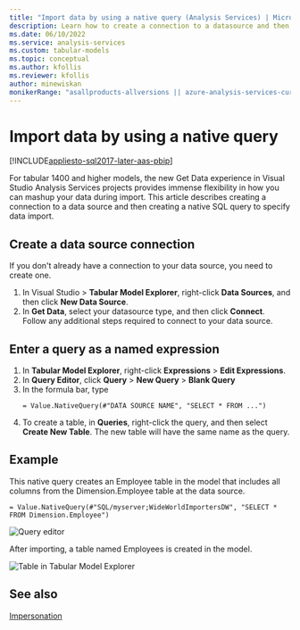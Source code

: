 ```yaml
---
title: "Import data by using a native query (Analysis Services) | Microsoft Docs"
description: Learn how to create a connection to a datasource and then create a native SQL query to specify data import.
ms.date: 06/10/2022
ms.service: analysis-services
ms.custom: tabular-models
ms.topic: conceptual
ms.author: kfollis
ms.reviewer: kfollis
author: minewiskan
monikerRange: "asallproducts-allversions || azure-analysis-services-current || power-bi-premium-current || >= sql-analysis-services-2017"
---
```

# Import data by using a native query

[!INCLUDE[appliesto-sql2017-later-aas-pbip](../includes/appliesto-sql2017-later-aas-pbip.md)]

For tabular 1400 and higher models, the new Get Data experience in Visual Studio Analysis Services projects provides immense flexibility in how you can mashup your data during import. This article describes creating a connection to a data source and then creating a native SQL query to specify data import.

## Create a data source connection

If you don't already have a connection to your data source, you need to create one.

1. In Visual Studio > **Tabular Model Explorer**, right-click **Data Sources**, and then click **New Data Source**.
2. In **Get Data**, select your datasource type, and then click **Connect**. Follow any additional steps required to connect to your data source.

## Enter a query as a named expression

1. In **Tabular Model Explorer**, right-click **Expressions** > **Edit Expressions**.
2. In **Query Editor**, click **Query** > **New Query** > **Blank Query**
3. In the formula bar, type
    ```
    = Value.NativeQuery(#"DATA SOURCE NAME", "SELECT * FROM ...")
    ```
4. To create a table, in **Queries**, right-click the query, and then select **Create New Table**. The new table will have the same name as the query.

## Example

This native query creates an Employee table in the model that includes all columns from the Dimension.Employee table at the data source.

```
= Value.NativeQuery(#"SQL/myserver;WideWorldImportersDW", "SELECT * FROM Dimension.Employee")
```
![Query editor](media/ssas-import-query-example.png)


After importing, a table named Employees is created in the model.   

![Table in Tabular Model Explorer](media/ssas-import-query-example-table.png)

## See also  

 [Impersonation](../../analysis-services/tabular-models/impersonation-ssas-tabular.md)   

  
